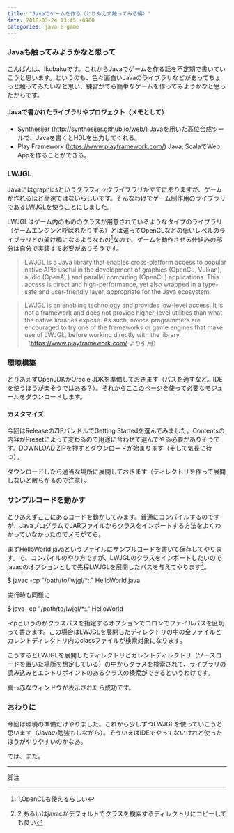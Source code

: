 ```yaml
---
title: "Javaでゲームを作る（とりあえず触ってみる編）"
date: 2018-03-24 13:45 +0900
categories: java e-game
---
```

### Javaも触ってみようかなと思って
こんばんは、Ikubakuです。これからJavaでゲームを作る話を不定期で書いていこうと思います。というのも、色々面白いJavaのライブラリなどがあってちょっと触ってみたいなと思い、練習がてら簡単なゲームを作ってみようかなと思ったからです。

#### Javaで書かれたライブラリやプロジェクト（メモとして）
- Synthesijer (<http://synthesijer.github.io/web/>)
Javaを用いた高位合成ツールで、Javaを書くとHDLを出力してくれる。
- Play Framework (<https://www.playframework.com/>)
Java, ScalaでWeb Appを作ることができる。

### LWJGL
Javaにはgraphicsというグラフィックライブラリがすでにありますが、ゲームが作れるほど高速ではないらしいです。そんなわけでゲーム制作用のライブラリである[LWJGL](https://www.lwjgl.org/)を使うことにしました。

LWJGLはゲーム内のもののクラスが用意されているようなタイプのライブラリ（ゲームエンジンと呼ばれたりする）とは違ってOpenGLなどの低いレベルのライブラリとの架け橋になるようなもの[^1]なので、ゲームを動作させる仕組みの部分は自分で実装する必要がありそうです。
> LWJGL is a Java library that enables cross-platform access to popular native APIs useful in the development of graphics (OpenGL, Vulkan), audio (OpenAL) and parallel computing (OpenCL) applications. This access is direct and high-performance, yet also wrapped in a type-safe and user-friendly layer, appropriate for the Java ecosystem.

> LWJGL is an enabling technology and provides low-level access. It is not a framework and does not provide higher-level utilities than what the native libraries expose. As such, novice programmers are encouraged to try one of the frameworks or game engines that make use of LWJGL, before working directly with the library.
（<https://www.playframework.com/> より引用）

[^1]:1,OpenCLも使えるらしい

### 環境構築
とりあえずOpenJDKかOracle JDKを準備しておきます（パスを通すなど。IDEを使うほうが楽そうではある？）。それから[ここのページ](https://www.lwjgl.org/customize)を使って必要なモジュールをダウンロードします。

#### カスタマイズ
今回はReleaseのZIPバンドルでGetting Startedを選んでみました。Contentsの内容がPresetによって変わるので用途に合わせて選んでやる必要がありそうです。DOWNLOAD ZIPを押すとダウンロードが始まります（そして気長に待つ）。

ダウンロードしたら適当な場所に展開しておきます（ディレクトリを作って展開しないと散らかるので注意）。

### サンプルコードを動かす
とりあえず[ここ](https://www.lwjgl.org/guide)にあるコードを動かしてみます。普通にコンパイルするのですが、JavaプログラムでJARファイルからクラスをインポートする方法をよくわかっていなかったのでメモがてら。

まずHelloWorld.javaというファイルにサンプルコードを書いて保存してやります。で、コンパイルのやり方ですが、LWJGLのクラスをインポートしたいのでjavacのオプションとして先程LWJGLを展開したパスを与えてやります[^2]。

$ javac -cp "/path/to/lwjgl/*:." HelloWorld.java

実行時も同様に

$ java -cp "/path/to/lwjgl/*:." HelloWorld

-cpというのがクラスパスを指定するオプションでコロンでファイルパスを区切って書きます。この場合はLWJGLを展開したディレクトリの中の全ファイルとカレントディレクトリ内のclassファイルが検索対象になります。

こうするとLWJGLを展開したディレクトリとカレントディレクトリ（ソースコードを置いた場所を想定している）の中からクラスを検索されて、ライブラリの読み込みとエントリポイントのあるクラスの検索ができるというわけです。

真っ赤なウィンドウが表示されたら成功です。

[^2]:2,あるいはjavacがデフォルトでクラスを検索するディレクトリにコピーしても良い

### おわりに
今回は環境の準備だけやりました。これから少しずつLWJGLを使っていこうと思います（Javaの勉強もしながら）。そういえばIDEでやってないけれど使ったほうがやりやすいのかなあ。

では、また。

*****
脚注
